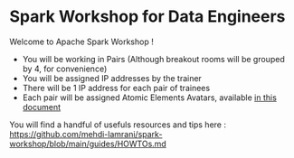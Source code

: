 # Spark Workshop for Data Engineers

Welcome to Apache Spark Workshop ! 

- You will be working in Pairs (Although breakout rooms will be grouped by 4, for convenience)
- You will be assigned IP addresses by the trainer
- There will be 1 IP address for each pair of trainees
- Each pair will be assigned Atomic Elements Avatars, available [in this document](https://docs.google.com/document/d/13OyLrboSsdzQKq4np8u8vk2MbMY7Vj7EBxtHa64tzUA/)






You will find a handful of usefuls resources and tips here : <br>
 https://github.com/mehdi-lamrani/spark-workshop/blob/main/guides/HOWTOs.md


